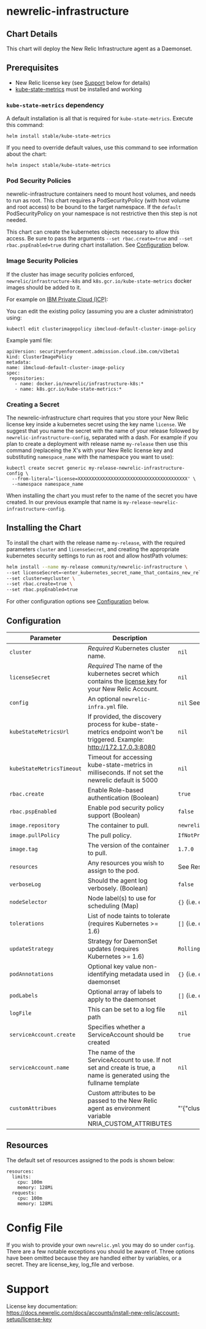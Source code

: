 # newrelic-infrastructure

## Chart Details

This chart will deploy the New Relic Infrastructure agent as a Daemonset.

## Prerequisites
- New Relic license key (see [Support](#support) below for details)
- [kube-state-metrics](https://github.com/helm/charts/tree/master/stable/kube-state-metrics) must be installed and working

### `kube-state-metrics` dependency
A default installation is all that is required for `kube-state-metrics`. Execute this command: 

```
helm install stable/kube-state-metrics
```

If you need to override default values, use this command to see information about the chart:

```
helm inspect stable/kube-state-metrics
```

### Pod Security Policies

newrelic-infrastructure containers need to mount host volumes, and needs to run as root. This chart requires a PodSecurityPolicy 
(with host volume and root access) to be bound to the target namespace. 
If the `default` PodSecurityPolicy on your namespace is not restrictive then this step is not needed.

This chart can create the kubernetes objects necessary to allow this access. Be sure to pass the arguments 
`--set rbac.create=true` and `--set rbac.pspEnabled=true` during chart installation. See [Configuration](#configuration) below.

### Image Security Policies

If the cluster has image security policies enforced, `newrelic/infrastructure-k8s` and `k8s.gcr.io/kube-state-metrics` docker images should be added to it.

For example on [IBM Private Cloud (ICP)](https://www.ibm.com/support/knowledgecenter/en/SSBS6K_3.1.2/manage_images/image_security.html):

You can edit the existing policy (assuming you are a cluster administrator) using:
```
kubectl edit clusterimagepolicy ibmcloud-default-cluster-image-policy
```

Example yaml file:
```
apiVersion: securityenforcement.admission.cloud.ibm.com/v1beta1
kind: ClusterImagePolicy
metadata:
name: ibmcloud-default-cluster-image-policy
spec:
 repositories:
   - name: docker.io/newrelic/infrastructure-k8s:*
   - name: k8s.gcr.io/kube-state-metrics:*
```

### Creating a Secret
The newrelic-infrastructure chart requires that you store your New Relic license key inside a kubernetes secret using the key name `license`. 
We suggest that you name the secret with the name of your release followed by `newrelic-infrastructure-config`, separated with a dash.
For example if you plan to create a deployment with release name `my-release` then use this command (replaceing the X's with your 
New Relic license key and substituting `namespace_name` with the namespace you want to use):

```
kubectl create secret generic my-release-newrelic-infrastructure-config \
  --from-literal='license=XXXXXXXXXXXXXXXXXXXXXXXXXXXXXXXXXXXXXXXX' \
  --namespace namespace_name
```

When installing the chart you must refer to the name of the secret you have created. In our previous example that name is 
`my-release-newrelic-infrastructure-config`.

## Installing the Chart

To install the chart with the release name `my-release`, with the required parameters `cluster` and `licenseSecret`, and creating
the appropriate kubernetes security settings to run as root and allow hostPath volumes:

```sh
helm install --name my-release community/newrelic-infrastructure \
--set licenseSecret=<enter_kubernetes_secret_name_that_contains_new_relic_license_key> \
--set cluster=mycluster \
--set rbac.create=true \
--set rbac.pspEnabled=true
```

For other configuration options see [Configuration](#configuration) below.

## Configuration

| Parameter                 | Description                                                  | Default                    |
| ------------------------- | ------------------------------------------------------------ | -------------------------- |
| `cluster`                 | *Required* Kubernetes cluster name.                          | `nil`                      |
| `licenseSecret`           | *Required* The name of the kubernetes secret which contains the [license key](https://docs.newrelic.com/docs/accounts/install-new-relic/account-setup/license-key)  for your New Relic Account. | `nil` |
| `config`                  | An optional `newrelic-infra.yml` file.                       | `nil` See Config File below |
| `kubeStateMetricsUrl`     | If provided, the discovery process for kube-state-metrics endpoint won't be triggered. Example: http://172.17.0.3:8080 | `nil` |
| `kubeStateMetricsTimeout` | Timeout for accessing kube-state-metrics in milliseconds. If not set the newrelic default is 5000 | `nil` |
| `rbac.create`             | Enable Role-based authentication (Boolean)                   | `true`                     |
| `rbac.pspEnabled`         | Enable pod security policy support (Boolean)                 | `false`                    |
| `image.repository`        | The container to pull.                                       | `newrelic/infrastructure-k8s`  |
| `image.pullPolicy`        | The pull policy.                                             | `IfNotPresent`             |
| `image.tag`               | The version of the container to pull.                        | `1.7.0`            |
| `resources`               | Any resources you wish to assign to the pod.                 | See Resources below        |
| `verboseLog`              | Should the agent log verbosely. (Boolean)                    | `false`                    |
| `nodeSelector`            | Node label(s) to use for scheduling (Map)                    | `{}` (i.e. empty map)      |
| `tolerations`             | List of node taints to tolerate (requires Kubernetes >= 1.6) | `[]` (i.e. empty list)     |
| `updateStrategy`          | Strategy for DaemonSet updates (requires Kubernetes >= 1.6)  | `RollingUpdate`            |
| `podAnnotations`          | Optional key value non-identifying metadata used in daemonset | `{}` (i.e. empty map)     |
| `podLabels`               | Optional array of labels to apply to the daemonset           | `[]` (i.e. empty list)     |
| `logFile`                 | This can be set to a log file path                           | `nil`                      |
| `serviceAccount.create`   | Specifies whether a ServiceAccount should be created         | `true`                     |
| `serviceAccount.name`     | The name of the ServiceAccount to use. If not set and create is true, a name is generated using the fullname template | `nil` |
| `customAttribues`         | Custom attributes to be passed to the New Relic agent as environment variable NRIA_CUSTOM_ATTRIBUTES | "'{\"clusterName\":\"$(CLUSTER_NAME)\"}'" |

## Resources

The default set of resources assigned to the pods is shown below:

    resources:
      limits:
        cpu: 100m
        memory: 128Mi
      requests:
        cpu: 100m
        memory: 128Mi

# Config File

If you wish to provide your own `newrelic.yml` you may do so under `config`. There are a few notable exceptions you should be aware of. Three options have been omitted because they are handled either by variables, or a secret. They are license_key, log_file and verbose.

# Support

License key documentation: https://docs.newrelic.com/docs/accounts/install-new-relic/account-setup/license-key
